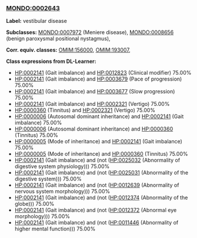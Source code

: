 
### [MONDO:0002643](http://purl.obolibrary.org/obo/MONDO_0002643)
**Label:** vestibular disease

**Subclasses:** [MONDO:0007972](http://purl.obolibrary.org/obo/MONDO_0007972) (Meniere disease), [MONDO:0008656](http://purl.obolibrary.org/obo/MONDO_0008656) (benign paroxysmal positional nystagmus), 

**Corr. equiv. classes:** [OMIM:156000](http://purl.obolibrary.org/obo/OMIM_156000), [OMIM:193007](http://purl.obolibrary.org/obo/OMIM_193007), 

**Class expressions from DL-Learner:**

- [HP:0002141](http://purl.obolibrary.org/obo/HP_0002141) (Gait imbalance) and [HP:0012823](http://purl.obolibrary.org/obo/HP_0012823) (Clinical modifier) 75.00%
- [HP:0002141](http://purl.obolibrary.org/obo/HP_0002141) (Gait imbalance) and [HP:0003679](http://purl.obolibrary.org/obo/HP_0003679) (Pace of progression) 75.00%
- [HP:0002141](http://purl.obolibrary.org/obo/HP_0002141) (Gait imbalance) and [HP:0003677](http://purl.obolibrary.org/obo/HP_0003677) (Slow progression) 75.00%
- [HP:0002141](http://purl.obolibrary.org/obo/HP_0002141) (Gait imbalance) and [HP:0002321](http://purl.obolibrary.org/obo/HP_0002321) (Vertigo) 75.00%
- [HP:0000360](http://purl.obolibrary.org/obo/HP_0000360) (Tinnitus) and [HP:0002321](http://purl.obolibrary.org/obo/HP_0002321) (Vertigo) 75.00%
- [HP:0000006](http://purl.obolibrary.org/obo/HP_0000006) (Autosomal dominant inheritance) and [HP:0002141](http://purl.obolibrary.org/obo/HP_0002141) (Gait imbalance) 75.00%
- [HP:0000006](http://purl.obolibrary.org/obo/HP_0000006) (Autosomal dominant inheritance) and [HP:0000360](http://purl.obolibrary.org/obo/HP_0000360) (Tinnitus) 75.00%
- [HP:0000005](http://purl.obolibrary.org/obo/HP_0000005) (Mode of inheritance) and [HP:0002141](http://purl.obolibrary.org/obo/HP_0002141) (Gait imbalance) 75.00%
- [HP:0000005](http://purl.obolibrary.org/obo/HP_0000005) (Mode of inheritance) and [HP:0000360](http://purl.obolibrary.org/obo/HP_0000360) (Tinnitus) 75.00%
- [HP:0002141](http://purl.obolibrary.org/obo/HP_0002141) (Gait imbalance) and (not ([HP:0025032](http://purl.obolibrary.org/obo/HP_0025032) (Abnormality of digestive system physiology))) 75.00%
- [HP:0002141](http://purl.obolibrary.org/obo/HP_0002141) (Gait imbalance) and (not ([HP:0025031](http://purl.obolibrary.org/obo/HP_0025031) (Abnormality of the digestive system))) 75.00%
- [HP:0002141](http://purl.obolibrary.org/obo/HP_0002141) (Gait imbalance) and (not ([HP:0012639](http://purl.obolibrary.org/obo/HP_0012639) (Abnormality of nervous system morphology))) 75.00%
- [HP:0002141](http://purl.obolibrary.org/obo/HP_0002141) (Gait imbalance) and (not ([HP:0012374](http://purl.obolibrary.org/obo/HP_0012374) (Abnormality of the globe))) 75.00%
- [HP:0002141](http://purl.obolibrary.org/obo/HP_0002141) (Gait imbalance) and (not ([HP:0012372](http://purl.obolibrary.org/obo/HP_0012372) (Abnormal eye morphology))) 75.00%
- [HP:0002141](http://purl.obolibrary.org/obo/HP_0002141) (Gait imbalance) and (not ([HP:0011446](http://purl.obolibrary.org/obo/HP_0011446) (Abnormality of higher mental function))) 75.00%


